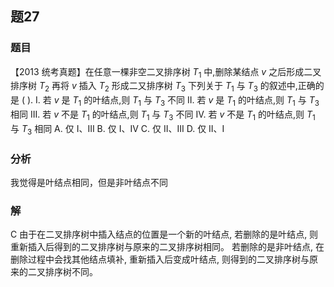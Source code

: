 ## 题27
### 题目
【2013 统考真题】在任意一棵非空二叉排序树 ${T}_{1}$ 中,删除某结点 $v$ 之后形成二叉排序树 ${T}_{2}$ 
再将 $v$ 插入 ${T}_{2}$ 形成二又排序树 ${T}_{3}$ 
下列关于 ${T}_{1}$ 与 ${T}_{3}$ 的叙述中,正确的是 ( ).
I. 若 $v$ 是 ${T}_{1}$ 的叶结点,则 ${T}_{1}$ 与 ${T}_{3}$ 不同
II. 若 $v$ 是 ${T}_{1}$ 的叶结点,则 ${T}_{1}$ 与 ${T}_{3}$ 相同
III. 若 $v$ 不是 ${T}_{1}$ 的叶结点,则 ${T}_{1}$ 与 ${T}_{3}$ 不同
IV. 若 $v$ 不是 ${T}_{1}$ 的叶结点,则 ${T}_{1}$ 与 ${T}_{3}$ 相同
A. 仅 I、III 
B. 仅 I、IV 
C. 仅 II、III 
D. 仅 II、I
### 分析
我觉得是叶结点相同，但是非叶结点不同
### 解
C
由于在二叉排序树中插入结点的位置是一个新的叶结点, 若删除的是叶结点, 则重新插入后得到的二叉排序树与原来的二叉排序树相同。
若删除的是非叶结点, 在删除过程中会找其他结点填补, 重新插入后变成叶结点, 则得到的二叉排序树与原来的二叉排序树不同。
